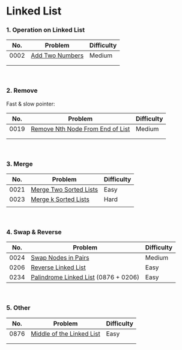 # Linked List

### 1. Operation on Linked List

| No.  | Problem                                                      | Difficulty |
| ---- | ------------------------------------------------------------ | ---------- |
| 0002 | [Add Two Numbers](https://leetcode.com/problems/add-two-numbers/) | Medium     |
|      |                                                              |            |
|      |                                                              |            |



<br>

### 2. Remove

Fast & slow pointer:

| No.  | Problem                                                      | Difficulty |
| ---- | ------------------------------------------------------------ | ---------- |
| 0019 | [Remove Nth Node From End of List](https://leetcode.com/problems/remove-nth-node-from-end-of-list/) | Medium     |
|      |                                                              |            |
|      |                                                              |            |

<br>

### 3. Merge

| No.  | Problem                                                      | Difficulty |
| ---- | ------------------------------------------------------------ | ---------- |
| 0021 | [Merge Two Sorted Lists](https://leetcode.com/problems/merge-two-sorted-lists/) | Easy       |
| 0023 | [Merge k Sorted Lists](https://leetcode.com/problems/merge-k-sorted-lists/) | Hard       |
|      |                                                              |            |

<br>

### 4. Swap & Reverse

| No.  | Problem                                                      | Difficulty |
| ---- | ------------------------------------------------------------ | ---------- |
| 0024 | [Swap Nodes in Pairs ](https://leetcode.com/problems/swap-nodes-in-pairs/) | Medium     |
| 0206 | [Reverse Linked List](https://leetcode.com/problems/reverse-linked-list/) | Easy       |
| 0234 | [Palindrome Linked List](https://leetcode.com/problems/palindrome-linked-list/) (0876 + 0206) | Easy       |

<br>

### 5. Other

| No.  | Problem                                                      | Difficulty |
| ---- | ------------------------------------------------------------ | ---------- |
| 0876 | [Middle of the Linked List](https://leetcode.com/problems/middle-of-the-linked-list/) | Easy       |
|      |                                                              |            |
|      |                                                              |            |

